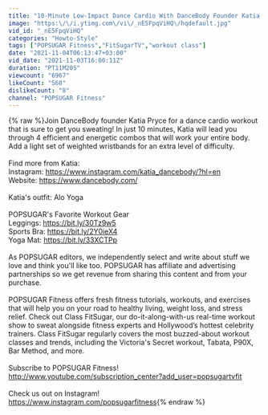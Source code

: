 ```yaml
---
title: "10-Minute Low-Impact Dance Cardio With DanceBody Founder Katia Pryce"
image: "https:\/\/i.ytimg.com\/vi\/_nE5FpqViHQ\/hqdefault.jpg"
vid_id: "_nE5FpqViHQ"
categories: "Howto-Style"
tags: ["POPSUGAR Fitness","FitSugarTV","workout class"]
date: "2021-11-04T06:13:47+03:00"
vid_date: "2021-11-03T16:00:11Z"
duration: "PT11M20S"
viewcount: "6967"
likeCount: "560"
dislikeCount: "8"
channel: "POPSUGAR Fitness"
---
```

{% raw %}Join DanceBody founder Katia Pryce for a dance cardio workout that is sure to get you sweating! In just 10 minutes, Katia will lead you through 4 efficient and energetic combos that will work your entire body. Add a light set of weighted wristbands for an extra level of difficulty. <br /><br />Find more from Katia:<br />Instagram: <a rel="nofollow" target="blank" href="https://www.instagram.com/katia_dancebody/?hl=en">https://www.instagram.com/katia_dancebody/?hl=en</a><br />Website: <a rel="nofollow" target="blank" href="https://www.dancebody.com/">https://www.dancebody.com/</a><br /><br />Katia's outfit: Alo Yoga<br /><br />POPSUGAR's Favorite Workout Gear<br />Leggings: <a rel="nofollow" target="blank" href="https://bit.ly/30Tz9w5">https://bit.ly/30Tz9w5</a><br />Sports Bra: <a rel="nofollow" target="blank" href="https://bit.ly/2Y0ieX4">https://bit.ly/2Y0ieX4</a><br />Yoga Mat: <a rel="nofollow" target="blank" href="https://bit.ly/33XCTPp">https://bit.ly/33XCTPp</a><br /><br />As POPSUGAR editors, we independently select and write about stuff we love and think you'll like too. POPSUGAR has affiliate and advertising partnerships so we get revenue from sharing this content and from your purchase.<br /><br />POPSUGAR Fitness offers fresh fitness tutorials, workouts, and exercises that will help you on your road to healthy living, weight loss, and stress relief.  Check out Class FitSugar, our do-it-along-with-us real-time workout show  to sweat alongside fitness experts and Hollywood’s hottest celebrity trainers. Class FitSugar regularly covers the most buzzed-about workout classes and trends, including the Victoria's Secret workout, Tabata, P90X, Bar Method, and more.<br /><br />Subscribe to POPSUGAR Fitness!<br /><a rel="nofollow" target="blank" href="http://www.youtube.com/subscription_center?add_user=popsugartvfit">http://www.youtube.com/subscription_center?add_user=popsugartvfit</a><br /><br />Check us out on Instagram!<br /><a rel="nofollow" target="blank" href="https://www.instagram.com/popsugarfitness">https://www.instagram.com/popsugarfitness</a>{% endraw %}
